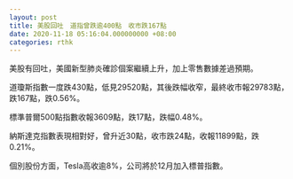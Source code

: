 ```yaml
---
layout: post
title: 美股回吐　道指曾跌逾400點　收市跌167點
date: 2020-11-18 05:16:04.000000000 +08:00
categories: rthk
---
```


美股有回吐，美國新型肺炎確診個案繼續上升，加上零售數據差過預期。

道瓊斯指數一度跌430點，低見29520點，其後跌幅收窄，最終收市報29783點，跌167點，跌0.56%。

標準普爾500點指數收報3609點，跌17點，跌幅0.48%。

納斯達克指數表現相對好，曾升近30點，收市跌24點，收報11899點，跌0.21%。

個別股份方面，Tesla高收逾8%，公司將於12月加入標普指數。
